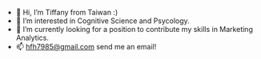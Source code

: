 - 👋 Hi, I’m Tiffany from Taiwan :)
- 👀 I’m interested in Cognitive Science and Psycology. 
- 🌱 I’m currently looking for a position to contribute my skills in Marketing Analytics. 
- 📫 hfh7985@gmail.com send me an email!

<!---
ff996/ff996 is a ✨ special ✨ repository because its `README.md` (this file) appears on your GitHub profile.
You can click the Preview link to take a look at your changes.
--->
